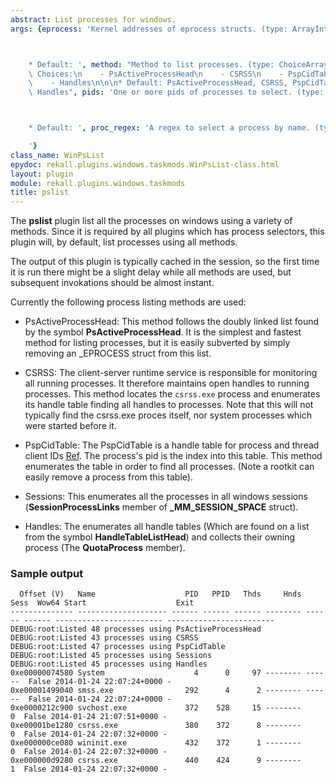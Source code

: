 ```yaml
---
abstract: List processes for windows.
args: {eprocess: 'Kernel addresses of eprocess structs. (type: ArrayIntParser)



    * Default: ', method: "Method to list processes. (type: ChoiceArray)\n\n\n* Valid\
    \ Choices:\n    - PsActiveProcessHead\n    - CSRSS\n    - PspCidTable\n    - Sessions\n\
    \    - Handles\n\n\n* Default: PsActiveProcessHead, CSRSS, PspCidTable, Sessions,\
    \ Handles", pids: 'One or more pids of processes to select. (type: ArrayIntParser)



    * Default: ', proc_regex: 'A regex to select a process by name. (type: RegEx)

    '}
class_name: WinPsList
epydoc: rekall.plugins.windows.taskmods.WinPsList-class.html
layout: plugin
module: rekall.plugins.windows.taskmods
title: pslist
---
```


The **pslist** plugin list all the processes on windows using a variety of
methods. Since it is required by all plugins which has process selectors, this
plugin will, by default, list processes using all methods.

The output of this plugin is typically cached in the session, so the first time
it is run there might be a slight delay while all methods are used, but
subsequent invokations should be almost instant.

Currently the following process listing methods are used:

* PsActiveProcessHead: This method follows the doubly linked list found by the
  symbol **PsActiveProcessHead**. It is the simplest and fastest method for
  listing processes, but it is easily subverted by simply removing an _EPROCESS
  struct from this list.

* CSRSS: The client-server runtime service is responsible for monitoring all
  running processes. It therefore maintains open handles to running
  processes. This method locates the `csrss.exe` process and enumerates its
  handle table finding all handles to processes. Note that this will not
  typically find the csrss.exe proces itself, nor system processes which were
  started before it.

* PspCidTable: The PspCidTable is a handle table for process and thread client
  IDs [Ref](http://uninformed.org/index.cgi?v=3&a=7&p=6). The process's pid is
  the index into this table. This method enumerates the table in order to find
  all processes. (Note a rootkit can easily remove a process from this table).

* Sessions: This enumerates all the processes in all windows sessions
  (**SessionProcessLinks** member of **_MM_SESSION_SPACE** struct).

* Handles: The enumerates all handle tables (Which are found on a list from the
  symbol **HandleTableListHead**) and collects their owning process (The
  **QuotaProcess** member).

### Sample output

```
  Offset (V)   Name                    PID   PPID   Thds     Hnds   Sess  Wow64 Start                    Exit
-------------- -------------------- ------ ------ ------ -------- ------ ------ ------------------------ ------------------------
DEBUG:root:Listed 48 processes using PsActiveProcessHead
DEBUG:root:Listed 43 processes using CSRSS
DEBUG:root:Listed 47 processes using PspCidTable
DEBUG:root:Listed 45 processes using Sessions
DEBUG:root:Listed 45 processes using Handles
0xe00000074580 System                    4      0     97 -------- ------  False 2014-01-24 22:07:24+0000 -
0xe00001499040 smss.exe                292      4      2 -------- ------  False 2014-01-24 22:07:24+0000 -
0xe0000212c900 svchost.exe             372    528     15 --------      0  False 2014-01-24 21:07:51+0000 -
0xe00001be1280 csrss.exe               380    372      8 --------      0  False 2014-01-24 22:07:32+0000 -
0xe000000ce080 wininit.exe             432    372      1 --------      0  False 2014-01-24 22:07:32+0000 -
0xe000000d9280 csrss.exe               440    424      9 --------      1  False 2014-01-24 22:07:32+0000 -
```